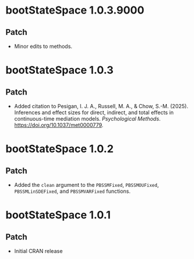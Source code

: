# bootStateSpace 1.0.3.9000

## Patch

* Minor edits to methods.

# bootStateSpace 1.0.3

## Patch

* Added citation to Pesigan, I. J. A., Russell, M. A., & Chow, S.-M. (2025). Inferences and effect sizes for direct, indirect, and total effects in continuous-time mediation models. *Psychological Methods*. https://doi.org/10.1037/met0000779.

# bootStateSpace 1.0.2

## Patch

* Added the `clean` argument to the `PBSSMFixed`, `PBSSMOUFixed`, `PBSSMLinSDEFixed`, and `PBSSMVARFixed` functions.

# bootStateSpace 1.0.1

## Patch

* Initial CRAN release
